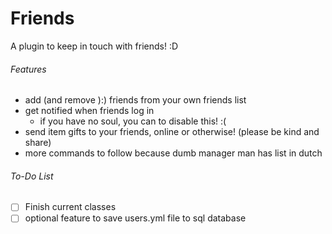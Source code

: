 # Friends
A plugin to keep in touch with friends! :D

###### Features
- add (and remove ):) friends from your own friends list
- get notified when friends log in
  - if you have no soul, you can to disable this! :(
- send item gifts to your friends, online or otherwise! (please be kind and share)
- more commands to follow because dumb manager man has list in dutch

###### To-Do List

- [ ] Finish current classes
- [ ] optional feature to save users.yml file to sql database

